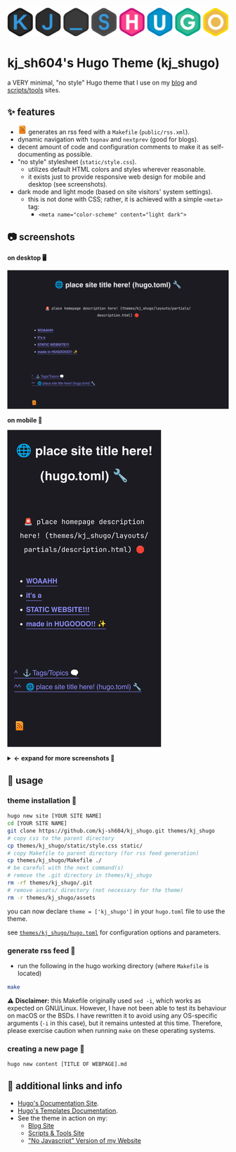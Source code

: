 ![Hugo Logo](assets/kj_shugo-logo.png)

# kj_sh604's Hugo Theme (kj_shugo)

a VERY minimal, "no style" Hugo theme that I use on my [blog](https://aedrielkylejavier.me/articles/) and [scripts/tools](https://aedrielkylejavier.me/scripts-and-tools/) sites.

## ✨ features
* ![rss logo](assets/rss.webp) generates an rss feed with a `Makefile` (`public/rss.xml`).
* dynamic navigation with `topnav` and `nextprev` (good for blogs).
* decent amount of code and configuration comments to make it as self-documenting as possible.
* "no style" stylesheet (`static/style.css`).
    * utilizes default HTML colors and styles wherever reasonable.
    * it exists just to provide responsive web design for mobile and desktop (see screenshots).
* dark mode and light mode (based on site visitors' system settings).
    * this is not done with CSS; rather, it is achieved with a simple `<meta>` tag:
        * `<meta name="color-scheme" content="light dark">`
     
## 📷 screenshots

**on desktop 🖥**

![scrot on desktop](assets/desktop-scrot.png)

**on mobile 📱**

![scrot on mobile](assets/mobile-scrot.png)

<details><summary><strong>← expand for more screenshots 📸</strong></summary><p>

### example content 📝

***my scripts & tools site*** *([aedrielkylejavier.me/scripts-and-tools](https://aedrielkylejavier.me/scripts-and-tools/))*

![scrot with content](assets/example_content-scrot.png)

***my blogsite*** *with* `datesinlist = true` *in* `hugo.toml` *([aedrielkylejavier.me/articles/](https://aedrielkylejavier.me/articles/))*

![scrot of example blogsite](assets/blogsite-scrot.png)

***a blogpost*** *([aedrielkylejavier.me/articles/2023-01-06_blog-redesign](https://aedrielkylejavier.me/articles/2023-01-06_blog-redesign/))*

![scrot of example blogpost](assets/blog-example-scrot.png)

### light mode 💡

***on desktop*** 🖥

![scrot on desktop, light mode](assets/desktop-scrot-light.png)

***on mobile*** 📱

![scrot on mobile, light mode](assets/mobile-scrot-light.png)
</p></details>

## 🔧 usage

### theme installation 🎨

```bash
hugo new site [YOUR SITE NAME]
cd [YOUR SITE NAME]
git clone https://github.com/kj-sh604/kj_shugo.git themes/kj_shugo
# copy css to the parent directory
cp themes/kj_shugo/static/style.css static/
# copy Makefile to parent directory (for rss feed generation)
cp themes/kj_shugo/Makefile ./
# be careful with the next command(s) 
# remove the .git directory in themes/kj_shugo
rm -rf themes/kj_shugo/.git
# remove assets/ directory (not necessary for the theme)
rm -r themes/kj_shugo/assets
```

you can now declare `theme = ['kj_shugo']` in your `hugo.toml` file to use the theme.

see [`themes/kj_shugo/hugo.toml`](https://github.com/kj-sh604/kj_shugo/blob/master/hugo.toml) for configuration options and parameters.

### generate rss feed 🛜

* run the following in the hugo working directory (where `Makefile` is located)
```bash
make
```
⚠ **Disclaimer:** this Makefile originally used `sed -i`, which works as expected on GNU/Linux. However, I have not been able to test its behaviour on macOS or the BSDs. I have rewritten it to avoid using any OS-specific arguments (`-i` in this case), but it remains untested at this time. Therefore, please exercise caution when running `make` on these operating systems.

### creating a new page 📃

```bash
hugo new content [TITLE OF WEBPAGE].md
```

## 🔗 additional links and info

* [Hugo's Documentation Site](https://gohugo.io/documentation/).
* [Hugo's Templates Documentation](https://gohugo.io/templates/).
* See the theme in action on my:
    * [Blog Site](https://aedrielkylejavier.me/articles/)
    * [Scripts & Tools Site](https://aedrielkylejavier.me/scripts-and-tools/)
    * ["No Javascript" Version of my Website](https://aedrielkylejavier.me/noscript/)
